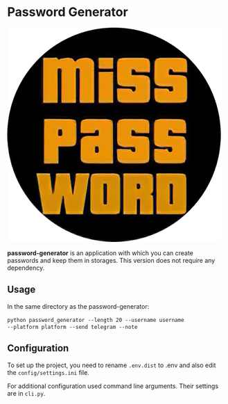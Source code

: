 # Password Generator

![](assets/logo.png)


**password-generator** is an application with which 
you can create passwords and keep them in storages.
This version does not require any dependency.

## Usage
In the same directory as the password-generator:

```commandline
python password_generator --length 20 --username username
--platform platform --send telegram --note
```

## Configuration
To set up the project, you need to rename `.env.dist` to
.env and also edit the `config/settings.ini` file.

For additional configuration used command line arguments.
Their settings are in `cli.py`.
